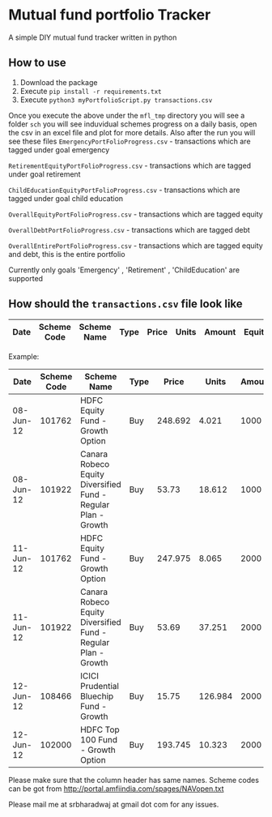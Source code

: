 # Mutual fund portfolio Tracker

A simple DIY mutual fund tracker written in python

**How to use**
-
1) Download the package
2) Execute `pip install -r requirements.txt`
3) Execute `python3 myPortfolioScript.py transactions.csv` 

Once you execute the above under the `mfl_tmp` directory you will see a folder `sch` you will see induvidual schemes progress on a daily basis, open the csv in an excel file and plot for more details.
Also after the run you will see these files
`EmergencyPortFolioProgress.csv` - transactions which are tagged under goal emergency

`RetirementEquityPortFolioProgress.csv` - transactions which are tagged under goal retirement

`ChildEducationEquityPortFolioProgress.csv` - transactions which are tagged under goal child education

`OverallEquityPortFolioProgress.csv` - transactions which are tagged equity

`OverallDebtPortFolioProgress.csv` - transactions which are tagged debt

`OverallEntirePortFolioProgress.csv` - transactions which are tagged equity and debt, this is the entire portfolio

Currently only goals 'Emergency' , 'Retirement' , 'ChildEducation' are supported

**How should the `transactions.csv` file look like**
-

| Date  | Scheme Code | Scheme Name  | Type | Price  | Units | Amount  | Equity/Debt | Goal |
| ------------- | ------------- | ------------- | ------------- | ------------- | ------------- | ------------- | ------------- |------------- |

Example:

| Date  | Scheme Code | Scheme Name  | Type | Price  | Units | Amount  | Equity/Debt | Goal |
| ------------- | ------------- | ------------- | ------------- | ------------- | ------------- | ------------- | ------------- |------------- |
| 08-Jun-12| 101762| HDFC Equity Fund - Growth Option| Buy| 248.692| 4.021| 1000| Equity| Retirement
| 08-Jun-12| 101922| Canara Robeco Equity Diversified Fund - Regular Plan - Growth| Buy| 53.73| 18.612| 1000| Equity| ChildEducation
| 11-Jun-12| 101762| HDFC Equity Fund - Growth Option| Buy| 247.975| 8.065| 2000| Equity| Retirement
| 11-Jun-12| 101922| Canara Robeco Equity Diversified Fund - Regular Plan - Growth| Buy| 53.69| 37.251| 2000| Equity| ChildEducation
| 12-Jun-12| 108466| ICICI Prudential Bluechip Fund - Growth| Buy| 15.75| 126.984| 2000| Equity| Retirement
| 12-Jun-12| 102000| HDFC Top 100 Fund - Growth Option| Buy| 193.745| 10.323| 2000| Equity| Retirement

Please make sure that the column header has same names. 
Scheme codes can be got from http://portal.amfiindia.com/spages/NAVopen.txt

Please mail me at srbharadwaj at gmail dot com for any issues. 

